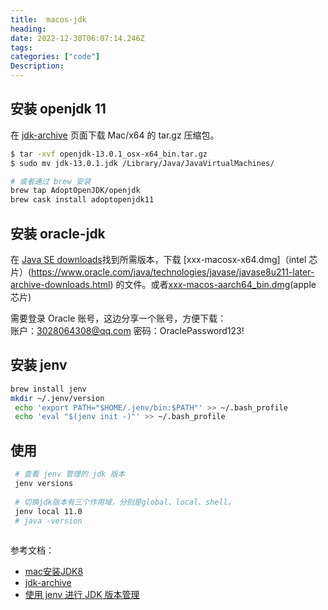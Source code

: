 ```yaml
---
title:  macos-jdk
heading:  
date: 2022-12-30T06:07:14.246Z
tags: 
categories: ["code"]
Description:  
---
```


## 安装 openjdk 11
在 [jdk-archive](https://jdk.java.net/archive/) 页面下载 Mac/x64	的 tar.gz 压缩包。
```bash
$ tar -xvf openjdk-13.0.1_osx-x64_bin.tar.gz
$ sudo mv jdk-13.0.1.jdk /Library/Java/JavaVirtualMachines/

# 或者通过 brew 安装
brew tap AdoptOpenJDK/openjdk
brew cask install adoptopenjdk11
```


## 安装 oracle-jdk
在 [Java SE downloads](https://www.oracle.com/java/technologies/downloads/archive/)找到所需版本，下载 [xxx-macosx-x64.dmg]（intel 芯片）(https://www.oracle.com/java/technologies/javase/javase8u211-later-archive-downloads.html) 的文件。或者[xxx-macos-aarch64_bin.dmg](https://www.oracle.com/java/technologies/javase/jdk11-archive-downloads.html#license-lightbox)(apple 芯片)

需要登录 Oracle 账号，这边分享一个账号，方便下载：  
账户：3028064308@qq.com
密码：OraclePassword123!



## 安装 jenv
```bash
brew install jenv
mkdir ~/.jenv/version
 echo 'export PATH="$HOME/.jenv/bin:$PATH"' >> ~/.bash_profile
 echo 'eval "$(jenv init -)"' >> ~/.bash_profile
```

## 使用
```bash
 # 查看 jenv 管理的 jdk 版本
 jenv versions
 
 # 切换jdk版本有三个作用域，分别是global、local、shell。
 jenv local 11.0
 # java -version
 
```



参考文档：
- [mac安装JDK8](https://www.jianshu.com/p/26db5674d1f9)
- [jdk-archive](https://www.oracle.com/java/technologies/downloads/archive/)
- [使用 jenv 进行 JDK 版本管理](https://juejin.cn/post/7107836705771618334)